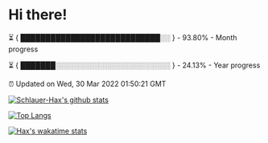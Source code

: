 # Hi there!

⏳ { ████████████████████████████░░ } - 93.80% - Month progress

⏳ { ███████░░░░░░░░░░░░░░░░░░░░░░░ } - 24.13% - Year progress

⏰ Updated on Wed, 30 Mar 2022 01:50:21 GMT


[![Schlauer-Hax's github stats](https://github-readme-stats.vercel.app/api?username=Schlauer-Hax&show_icons=true&theme=dark&count_private=true)](https://github.com/Schlauer-Hax)


[![Top Langs](https://github-readme-stats.vercel.app/api/top-langs/?username=Schlauer-Hax&layout=compact&theme=dark)](https://github.com/Schlauer-Hax?tab=repositories)


[![Hax's wakatime stats](https://github-readme-stats.vercel.app/api/wakatime?username=Hax&theme=dark)](https://wakatime.com/@Hax)

